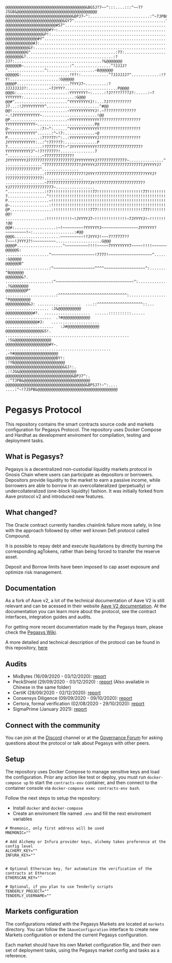 ```
@@@@@@@@@@@@@@@@@@@@@@@@@@@@@@@@@@@&BG5J?7~~^:::....:::^~~7?J5GB&@@@@@@@@@@@@@@@@@@@@@@@@@@@@@@@@@@@
@@@@@@@@@@@@@@@@@@@@@@@@@@@@@&BPJ7~^:..........................:^~7JPB&@@@@@@@@@@@@@@@@@@@@@@@@@@@@@
@@@@@@@@@@@@@@@@@@@@@@@@@&GY7^........................................^7YG&@@@@@@@@@@@@@@@@@@@@@@@@@
@@@@@@@@@@@@@@@@@@@@@@#57^................................................^75#@@@@@@@@@@@@@@@@@@@@@@
@@@@@@@@@@@@@@@@@@@#Y~:......................................................:~Y#@@@@@@@@@@@@@@@@@@@
@@@@@@@@@@@@@@@@&P!:............................................................:!P&@@@@@@@@@@@@@@@@
@@@@@@@@@@@@@@#Y^..................................................................^Y#@@@@@@@@@@@@@@
@@@@@@@@@@@@#J:......................................................................:J#@@@@@@@@@@@@
@@@@@@@@@@&Y:..........................................................................:Y&@@@@@@@@@@
@@@@@@@@@G^.....................................:77:.....................................^G@@@@@@@@@
@@@@@@@&?......................................:?JJ?:......................................?&@@@@@@@
@@@@@@B~....................:^................^?JJJJ?^................^:....................~B@@@@@@
@@@@@G:.....................!Y?!:............^?JJJJJJ?^............:!?Y!.....................:G@@@@@
@@@@P.......................?YYYJ7~.........:?JJJJJJJJ?:.........~7JYYY?.......................P@@@@
@@@G:......................:YYYYYYY?~:.....:?J????????J?:.....:~?YYYYYYY:......................:G@@@
@@#^.......................^YYYYYYYYYJ!:...7J??????????J7...:!JYYYYYYYYY^.......................^#@@
@@!........................~YYYYYYYYYYYJ!.~??????????????~.!JYYYYYYYYYYY~........................!@@
@P.........................~YYYYYYYYYYYYY??????????????????YYYYYYYYYYYYY~.........................P@
@~.............:7!~^:......^YYYYYYYYYYYYY??????????????????YYYYYYYYYYYYY^......:^~!7:.............~@
P..............:7???77!^:..:YYYYYYYYYYYYJ??????????????????JYYYYYYYYYYYY:..:^!77???7:..............P
7...............!?7777??7!~^JYYYYYYYYYYY?777777777777777777?YYYYYYYYYYYJ^~!7??7777?!...............7
^...............~777777777777?JYYYYYYYYJ77777777777777777777JYYYYYYYYJ?777777777777~...............^
................^777777777777777?JYYYYYJ77777777777777777777JYYYYYJ?777777777777777^................
.................!7777777777777777?JYYY?77777777777777777777?YYYJ?7777777777777777!.................
.................~7777777777777777777JY?77777777777777777777?YJ7777777777777777777~.................
^................:!7!!!!!!!!!!!!!!!!!!77!!!!!!!!!!!!!!!!!!!!77!!!!!!!!!!!!!!!!!!7!:................^
7.................^!!!!!!!!!!!!!!!!!!!!!!!!!!!!!!!!!!!!!!!!!!!!!!!!!!!!!!!!!!!!!!^.................7
P..................~!!!!!!!!!!!!!!!!!!!!!!!!!!!!!!!!!!!!!!!!!!!!!!!!!!!!!!!!!!!!~..................P
@~.................:!!!!!!!!!!!!!!!!!!!!!!!!!!!!!!!!!!!!!!!!!!!!!!!!!!!!!!!!!!!!:.................~@
@P..................:!!!!!!!!!!!!!!!!777!!!!!!!!!!!!!!!!!!!!777!!!!!!!!!!!!!!!!:..................P@
@@! .................:!!!!!!!!!!!~!JYYYYJ7~!!!!!!!!!!!!!!~7JYYYYJ!~!!!!!!!!!!!:................. !@@
@@#:..................:~!~~~~~~~~~?YYYYYYJ~~~~~~~~~~~~~~~~JYYYYYY?~~~~~~~~~!~:..................:#@@
@@@G....................~~~~~~~~~~!?JYYYJ!~~~7??7777??7~~~!JYYYJ?!~~~~~~~~~~....................G@@@
@@@@P....................^~~~~~~~~~~!!!!~~~~~7YYYYYYYY7~~~~~!!!!~~~~~~~~~~^....................P@@@@
@@@@@G: ...................^~~~~~~~~~~~~~~~~~~~!7777!~~~~~~~~~~~~~~~~~~~^................... :G@@@@@
@@@@@@B^ ...................:^~~~~~~~~~~~~~~~~~~^^^^~~~~~~~~~~~~~~~~~~^:................... ^B@@@@@@
@@@@@@@&?. ....................:^~~~~~~~~~~~~~~~~~~~~~~~~~~~~~~~~~~^:.................... .?&@@@@@@@
@@@@@@@@@P^ ......................:^^^^^^^^^^^^^^^^^^^^^^^^^^^^^^:...................... ^P@@@@@@@@@
@@@@@@@@@@&J: ...................  ...::^^^^^^^^^^^^^^^^^^^^::...  ................... :J&@@@@@@@@@@
@@@@@@@@@@@@#?.  ....................  ......::::::::::......  ....................  .?#@@@@@@@@@@@@
@@@@@@@@@@@@@@#J:   .....................                  .....................   :J#@@@@@@@@@@@@@@
@@@@@@@@@@@@@@@@&5!.   ......................................................   .!5&@@@@@@@@@@@@@@@@
@@@@@@@@@@@@@@@@@@@#Y~.    ..............................................    .~Y#@@@@@@@@@@@@@@@@@@@
@@@@@@@@@@@@@@@@@@@@@@BY!:                                                :!YB@@@@@@@@@@@@@@@@@@@@@@
@@@@@@@@@@@@@@@@@@@@@@@@@&GJ!:.                                      .:!JG&@@@@@@@@@@@@@@@@@@@@@@@@@
@@@@@@@@@@@@@@@@@@@@@@@@@@@@@&BPJ7^:.                          .:^7JPB&@@@@@@@@@@@@@@@@@@@@@@@@@@@@@
@@@@@@@@@@@@@@@@@@@@@@@@@@@@@@@@@@@&BP5J7!~^:....  ....:^~!7J5PB&@@@@@@@@@@@@@@@@@@@@@@@@@@@@@@@@@@@
```

# Pegasys Protocol

This repository contains the smart contracts source code and markets configuration for Pegasys Protocol. The repository uses Docker Compose and Hardhat as development enviroment for compilation, testing and deployment tasks.

## What is Pegasys?

Pegasys is a decentralized non-custodial liquidity markets protocol in Gnosis Chain where users can participate as depositors or borrowers. Depositors provide liquidity to the market to earn a passive income, while borrowers are able to borrow in an overcollateralized (perpetually) or undercollateralized (one-block liquidity) fashion. It was initially forked from Aave protocol v2 and introduced new features.

## What changed?

The Oracle contract currently handles chainlink failure more safely, in line with the approach followed by other well known Defi protocol called Compound. 

It is possible to repay debt and execute liquidations by directly burning the corresponding agTokens, rather than being forced to transfer the reserve asset.

Deposit and Borrow limits have been imposed to cap asset exposure and optimize risk management. 

## Documentation

As a fork of Aave v2, a lot of the technical documentation of Aave V2 is still relevant and can be acessed in their website [Aave V2 documentation](https://docs.pegasys.com/developers/v/2.0/). At the documentation you can learn more about the protocol, see the contract interfaces, integration guides and audits.

For getting more recent documentation made by the Pegasys team, please check the [Pegasys Wiki](https://www.notion.so/Pegasysdev/Pegasys-Docs-a0cb462422b941d89a6dc646cdb1bdf8).

A more detailed and technical description of the protocol can be found in this repository, [here](./pegasys-v2-whitepaper.pdf)

## Audits

- MixBytes (16/09/2020 - 03/12/2020): [report](./audits/Mixbytes-pegasys-v2-03-12-2020.pdf)
- PeckShield (29/09/2020 - 03/12/2020) : [report](./audits/Peckshield-pegasys-v2-03-12-2020-EN.pdf) (Also available in Chinese in the same folder)
- CertiK (28/09/2020 - 02/12/2020): [report](./audits/Certik-pegasys-v2-03-12-2020.pdf)
- Consensys Diligence (09/09/2020 - 09/10/2020): [report](https://consensys.net/diligence/audits/2020/09/pegasys-protocol-v2/)
- Certora, formal verification (02/08/2020 - 29/10/2020): [report](./audits/Certora-FV-pegasys-v2-03-12-2020.pdf)
- SigmaPrime (January 2021): [report](./audits/SigmaPrime-pegasys-v2-01-2021.pdf)

## Connect with the community

You can join at the [Discord](https://discord.gg/Mb6Z4qmtn5) channel or at the [Governance Forum](https://commonwealth.im/Pegasys/) for asking questions about the protocol or talk about Pegasys with other peers.


## Setup

The repository uses Docker Compose to manage sensitive keys and load the configuration. Prior any action like test or deploy, you must run `docker-compose up` to start the `contracts-env` container, and then connect to the container console via `docker-compose exec contracts-env bash`.

Follow the next steps to setup the repository:

- Install `docker` and `docker-compose`
- Create an enviroment file named `.env` and fill the next enviroment variables

```
# Mnemonic, only first address will be used
MNEMONIC=""

# Add Alchemy or Infura provider keys, alchemy takes preference at the config level
ALCHEMY_KEY=""
INFURA_KEY=""


# Optional Etherscan key, for automatize the verification of the contracts at Etherscan
ETHERSCAN_KEY=""

# Optional, if you plan to use Tenderly scripts
TENDERLY_PROJECT=""
TENDERLY_USERNAME=""

```

## Markets configuration

The configurations related with the Pegasys Markets are located at `markets` directory. You can follow the `IAaveConfiguration` interface to create new Markets configuration or extend the current Pegasys configuration.

Each market should have his own Market configuration file, and their own set of deployment tasks, using the Pegasys market config and tasks as a reference.
